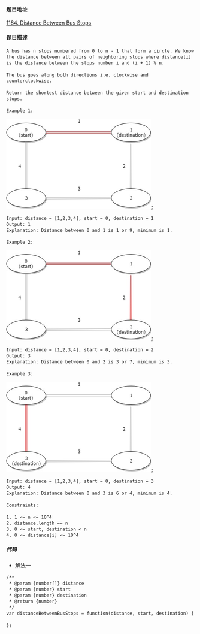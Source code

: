 #### 题目地址
[1184. Distance Between Bus Stops](https://leetcode.com/problems/distance-between-bus-stops/)
#### 题目描述
```
A bus has n stops numbered from 0 to n - 1 that form a circle. We know the distance between all pairs of neighboring stops where distance[i] is the distance between the stops number i and (i + 1) % n.

The bus goes along both directions i.e. clockwise and counterclockwise.

Return the shortest distance between the given start and destination stops.

Example 1:
```
![ex_1.jpg](./assets/2019-12-17/eg_1.jpg);
```
Input: distance = [1,2,3,4], start = 0, destination = 1
Output: 1
Explanation: Distance between 0 and 1 is 1 or 9, minimum is 1.

Example 2:
```
![ex_2.jpg](./assets/2019-12-17/eg_2.jpg);
```
Input: distance = [1,2,3,4], start = 0, destination = 2
Output: 3
Explanation: Distance between 0 and 2 is 3 or 7, minimum is 3.

Example 3:
```
![ex_3.jpg](./assets/2019-12-17/eg_3.jpg);
```
Input: distance = [1,2,3,4], start = 0, destination = 3
Output: 4
Explanation: Distance between 0 and 3 is 6 or 4, minimum is 4.

Constraints:

1. 1 <= n <= 10^4
2. distance.length == n
3. 0 <= start, destination < n
4. 0 <= distance[i] <= 10^4

```

##### 代码

- 解法一
```
/**
 * @param {number[]} distance
 * @param {number} start
 * @param {number} destination
 * @return {number}
 */
var distanceBetweenBusStops = function(distance, start, destination) {
    
};
```
